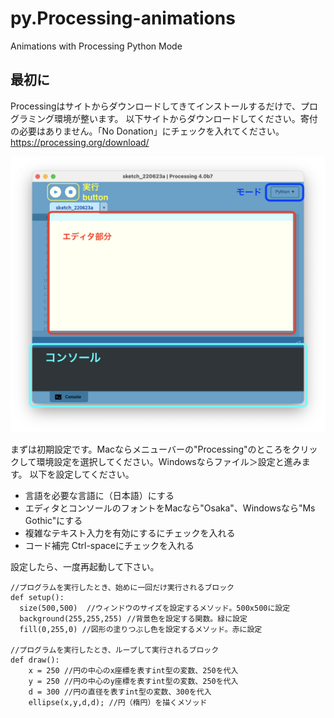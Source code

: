 # py.Processing-animations
Animations with Processing Python Mode

## 最初に
Processingはサイトからダウンロードしてきてインストールするだけで、プログラミング環境が整います。
以下サイトからダウンロードしてください。寄付の必要はありません。「No Donation」にチェックを入れてください。
https://processing.org/download/

<img src="image-processin/py.processing-consol.png" width="600px">

まずは初期設定です。Macならメニューバーの&#34;Processing&#34;のところをクリックして環境設定を選択してください。Windowsならファイル＞設定と進みます。
以下を設定してください。
- 言語を必要な言語に（日本語）にする
- エディタとコンソールのフォントをMacなら&#34;Osaka&#34;、Windowsなら&#34;Ms Gothic&#34;にする
- 複雑なテキスト入力を有効にするにチェックを入れる
- コード補完 Ctrl-spaceにチェックを入れる

設定したら、一度再起動して下さい。

```python=
//プログラムを実行したとき、始めに一回だけ実行されるブロック
def setup():
  size(500,500)  //ウィンドウのサイズを設定するメソッド。500x500に設定
  background(255,255,255) //背景色を設定する関数。緑に設定
  fill(0,255,0) //図形の塗りつぶし色を設定するメソッド。赤に設定

//プログラムを実行したとき、ループして実行されるブロック
def draw():
    x = 250 //円の中心のx座標を表すint型の変数、250を代入
    y = 250 //円の中心のy座標を表すint型の変数、250を代入
    d = 300 //円の直径を表すint型の変数、300を代入
    ellipse(x,y,d,d); //円（楕円）を描くメソッド

```
